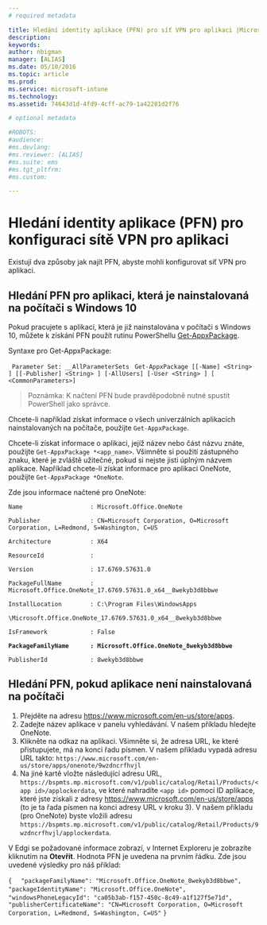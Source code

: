 ```yaml
---
# required metadata

title: Hledání identity aplikace (PFN) pro síť VPN pro aplikaci |Microsoft Intune|
description:
keywords:
author: nbigman
manager: [ALIAS]
ms.date: 05/10/2016
ms.topic: article
ms.prod:
ms.service: microsoft-intune
ms.technology:
ms.assetid: 74643d1d-4fd9-4cff-ac79-1a42281d2f76

# optional metadata

#ROBOTS:
#audience:
#ms.devlang:
#ms.reviewer: [ALIAS]
#ms.suite: ems
#ms.tgt_pltfrm:
#ms.custom:

---
```


# Hledání identity aplikace (PFN) pro konfiguraci sítě VPN pro aplikaci

Existují dva způsoby jak najít PFN, abyste mohli konfigurovat síť VPN pro aplikaci.

## Hledání PFN pro aplikaci, která je nainstalovaná na počítači s Windows 10 

Pokud pracujete s aplikací, která je již nainstalována v počítači s Windows 10, můžete k získání PFN použít rutinu PowerShellu [Get-AppxPackage](https://technet.microsoft.com/library/hh856044.aspx).

Syntaxe pro Get-AppxPackage:

` Parameter Set: __AllParameterSets`
` Get-AppxPackage [[-Name] <String> ] [[-Publisher] <String> ] [-AllUsers] [-User <String> ] [ <CommonParameters>]`

> Poznámka: K načtení PFN bude pravděpodobně nutné spustit PowerShell jako správce.

Chcete-li například získat informace o všech univerzálních aplikacích nainstalovaných na počítače, použijte `Get-AppxPackage`.

Chcete-li získat informace o aplikaci, jejíž název nebo část názvu znáte, použijte `Get-AppxPackage *<app_name>`. Všimněte si použití zástupného znaku, které je zvláště užitečné, pokud si nejste jisti úplným názvem aplikace. Například chcete-li získat informace pro aplikaci OneNote, použijte `Get-AppxPackage *OneNote`.


Zde jsou informace načtené pro OneNote:

`Name                   : Microsoft.Office.OneNote`

`Publisher              : CN=Microsoft Corporation, O=Microsoft Corporation, L=Redmond, S=Washington, C=US`

`Architecture           : X64`

`ResourceId             :`

`Version                : 17.6769.57631.0`

`PackageFullName        : Microsoft.Office.OneNote_17.6769.57631.0_x64__8wekyb3d8bbwe`

`InstallLocation        : C:\Program Files\WindowsApps`

`\Microsoft.Office.OneNote_17.6769.57631.0_x64__8wekyb3d8bbwe`

`IsFramework            : False`

**`PackageFamilyName      : Microsoft.Office.OneNote_8wekyb3d8bbwe`**

`PublisherId            : 8wekyb3d8bbwe`



## Hledání PFN, pokud aplikace není nainstalovaná na počítači

1.  Přejděte na adresu https://www.microsoft.com/en-us/store/apps.
2.  Zadejte název aplikace v panelu vyhledávání. V našem příkladu hledejte OneNote.
3.  Klikněte na odkaz na aplikaci. Všimněte si, že adresa URL, ke které přistupujete, má na konci řadu písmen. V našem příkladu vypadá adresu URL takto:
`https://www.microsoft.com/en-us/store/apps/onenote/9wzdncrfhvjl`
4.  Na jiné kartě vložte následující adresu URL, `https://bspmts.mp.microsoft.com/v1/public/catalog/Retail/Products/<app id>/applockerdata`, ve které nahradíte `<app id>` pomocí ID aplikace, které jste získali z adresy https://www.microsoft.com/en-us/store/apps (to je ta řada písmen na konci adresy URL v kroku 3). V našem příkladu (pro OneNote) byste vložili adresu `https://bspmts.mp.microsoft.com/v1/public/catalog/Retail/Products/9wzdncrfhvjl/applockerdata`.

V Edgi se požadované informace zobrazí, v Internet Exploreru je zobrazíte kliknutím na **Otevřít**. Hodnota PFN je uvedena na prvním řádku. Zde jsou uvedené výsledky pro náš příklad:
 

`{`
`  "packageFamilyName": "Microsoft.Office.OneNote_8wekyb3d8bbwe",`
`  "packageIdentityName": "Microsoft.Office.OneNote",`
`  "windowsPhoneLegacyId": "ca05b3ab-f157-450c-8c49-a1f127f5e71d",`
`  "publisherCertificateName": "CN=Microsoft Corporation, O=Microsoft Corporation, L=Redmond, S=Washington, C=US"`
`}`



<!--HONumber=May16_HO3-->



